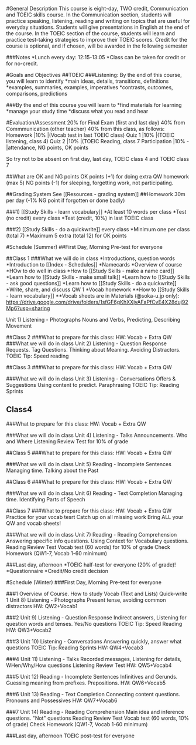 #General Description
This course is eight-day, TWO credit, Communication and TOEIC skills course. In the Communication section, students will practice speaking, listening, reading and writing on topics that are useful for everyday situations. Students will give presentations in English at the end of the course. In the TOEIC section of the course, students will learn and practice test-taking strategies to improve their TOEIC scores. Credit for the course is optional, and if chosen, will be awarded in the following semester

###Notes
*Lunch every day: 12:15-13:05
*Class can be taken for credit or for no-credit.

#Goals and Objectives
##TOEIC
###Listening: By the end of this course, you will learn to identify
*main ideas, details, transitions, definitions
*examples, summaries, examples, imperatives
*contrasts, outcomes, comparisons, predictions

###By the end of this course you will learn to
*find materials for learning
*manage your study time
*discuss what you read and hear


#Evaluation/Assessment
20% for Final Exam (first and last day)
40% from Commmunication (other teacher)
40% from this class, as follows:
Homework |10% |(Vocab test in last TOEIC class)
Quiz 1      |10% |(TOEIC listening, class 4)
Quiz 2 |10% |(TOEIC Reading, class 7
Participation |10% -|attendance, NG points, OK points

So try not to be absent on first day, last day, TOEIC class 4 and TOEIC class 7

##What are OK and NG points
OK points (+1) for doing extra QW homework (max 5)
NG points (-1) for sleeping, forgetting work, not participating.


##Grading System
See [[Resources - grading system]]
##Homework
30m per day (-1% NG point if forgotten or done badly)

###1) [[Study Skills - learn vocabulary]]
*At least 10 words per class
*Test (no credit) every class
*Test (credit, 10%) in last TOEIC class

###2) [[Study Skills - do a quickwrite]] every class
*Minimum one per class (total 7)
*Maximum 5 extra (total 12) for <green>OK</green> points

#Schedule (Summer)
##First Day, Morning
Pre-test for everyone

##Class 1
###What we will do in class
*Introductions, question words
*Introduction to [[Index - Schedules]]
*Namecards
*Overview of course
*HOw to do well in class
*How to [[Study Skills - make a name card]]
*Learn how to [[Study Skills - make small talk]]
*Learn how to [[Study Skills - ask good questions]]
*Learn how to [[Study Skills - do a quickwrite]]
*Write, share, and discuss QW 1
*Vocab homework
**How to [[Study Skills - learn vocabulary]]
**Vocab sheets are in Materials (@soka-u.jp only): https://drive.google.com/drive/folders/1sfGF6gKhXXjvAFaPfCvE4X28duj92Mp6?usp=sharing



Unit 1) Listening - Photographs
Nouns and Verbs, Predicting, Describing Movement


##Class 2
###What to prepare for this class:
HW: Vocab + Extra QW
###What we will do in class
Unit 2) Listening - Question Response
Requests. Tag Questions.
Thinking about Meaning. Avoiding Distractors.
TOEIC Tip: Speed reading

##Class 3
###What to prepare for this class:
HW: Vocab + Extra QW

###What we will do in class
Unit 3) Listening - Conversations
Offers & Suggestions
Using content to predict. Paraphrasing
TOEIC Tip: Reading Sprints

## Class4
###What to prepare for this class:
HW: Vocab + Extra QW

###What we will do in class
Unit 4) Listening - Talks
Announcements. Who and Where
<red>Listening Review Test for 10% of grade</red>

##Class 5
###What to prepare for this class:
HW: Vocab + Extra QW

###What we will do in class
Unit 5) Reading - Incomplete Sentences
Managing time.
Talking about the Past

##Class 6
###What to prepare for this class:
HW: Vocab + Extra QW

###What we will do in class
Unit 6) Reading - Text Completion
Managing time.
Identifying Parts of Speech

##Class 7
###What to prepare for this class:
HW: Vocab + Extra QW
Practice for your vocab tesrt
Catch up on all missing work
Bring ALL your QW and vocab sheets!

###What we will do in class
Unit 7) Reading - Reading Comprehension
Answering specific info questions.
Using Context for Vocabulary questions.
<red>Reading Review Test </red>
<red> Vocab test (60 words) for 10% of grade</red>
Check Homework (QW1-7, Vocab 1-60 minimum)

###Last day, afternoon
*TOEIC half-test for everyone <red>(20% of grade)</red>!
*Questionnaire
*Credit/No credit decision






#Schedule (Winter)
###First Day, Morning
Pre-test for everyone

###1
Overview of Course.
How to study Vocab (Text and Lists)
Quick-write 1
Unit 8) Listening - Photographs
Present tense, avoiding common distractors
HW: QW2+Vocab1

###2
Unit 9) Listening - Question Response
Indirect answers, Listening for question words and tenses. Yes/No questions
TOEIC Tip: Speed Reading
HW: QW3+Vocab2

###3
Unit 10) Listening - Conversations
Answering quickly, answer what questions
TOEIC Tip: Reading Sprints
HW: QW4+Vocab3

###4
Unit 11) Listening - Talks
Recorded messages, Listening for details, WHen/Why/How questions
<red>Listening Review Test </red>
HW: QW5+Vocab4

###5
Unit 12) Reading - Incomplete Sentences
Infinitives and Gerunds. Guessing meaning from prefixes. Prepositions.
HW: QW6+Vocab5

###6
Unit 13) Reading - Text Completion
Connecting content questions. Pronouns and Possessives
HW: QW7+Vocab6

###7
Unit 14) Reading - Reading Comprehension
Main idea and inference questions. "Not" questions
<red>Reading Review Test </red>
<red>Vocab test (60 words, 10% of grade)</red>
Check Homework (QW1-7, Vocab 1-60 minimum)

###Last day, afternoon
TOEIC post-test for everyone
